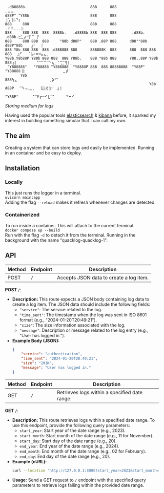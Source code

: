 ```
 .d88888b.                             888      888                        ⣀⣤⣤⡀⠀⠀⠀⠀⠀⠀⠀⠀⠀⠀⠀⠀⠀⠀⠀
d88P" "Y88b                            888      888                        ⢸⢡⢸⡧⠙⡆⠀⠀⠀⠀⠀⠀⠀⠀⠀⠀⠀⠀⠀⠀
888     888                            888      888                       ⢀⠎⠝⣄⢀⡀⣷⠀⠀⠀⠀⠀⠀⠀⠀⠀⠀⠀⠀⠀⠀
888     888 888  888  8888b.   .d8888b 888  888 888       .d88b.   .d88b.⣒⣁⡴⠚⡏⠉⠀⡟⠀⠀⠀⠀⠀⠀⠀⠀⠀⠀⠀⠀⠀
888     888 888  888     "88b d88P"    888 .88P 888      d88""88b d88P"88b⠀⠀⠀⣰⠃⠀⠀⡇⠀⠀⠀⠀⠀⠀⠀⠀⠀⠀⠀⠀
888 Y8b 888 888  888 .d888888 888      888888K  888      888  888 888  888⠀⠀⣰⠋⠀⠀⠈⣧⠴⠶⠶⣤⣄⡀⠀⠀⠀⠀⠀⠀⠀⠀
Y88b.Y8b88P Y88b 888 888  888 Y88b.    888 "88b 888      Y88..88P Y88b 888⢰⡇⠀⠀⠀⠀⠀⠀⠀⠈⠉⠉⠉⠉⠑⢦⡀⠈⢉⡉⢻⡇⡀
 "Y888888"   "Y88888 "Y888888  "Y8888P 888  888 88888888  "Y88P"   "Y88888⢸⡇⠀⠀⠀⠀⠀⠀⠀⠀⠀⠀⠀⠀⠀⠀⣀⡾⠁⠀
       Y8b                                                             888⢳⣄⠀⠀⠀⠀⠀⠀⠀⠀⠀⠀⠀⠀⢀⡵⠋⠁⠀⠀
                                                                  Y8b d88P⠀⠀⠉⠳⠤⣄⣀⡀⠀⠀⣯⣵⢞⣳⠒⠀⣰⢸⠀⠀⠀
                                                                   "Y88P"⠀⠀⠀⠀⠀⠈⠉⠟⡖⠒⠊⣇⠉⠁⠀⠀⠀⠀⠙⠒⠊⠀⠀
```

_Storing medium for logs_ 

Having used the popular tools [elasticsearch](https://www.elastic.co/elasticsearch) & [kibana](https://www.elastic.co/kibana) before, it sparked my interest in building something simular that I can call my own.  

## The aim
Creating a system that can store logs and easily be implemented. Running in an container and be easy to deploy.


## Installation

### Locally
This just runs the logger in a terminal.  
`uvicorn main:app`  
Adding the flag `--reload` makes it refresh whenever changes are detected.  

### Containerized
To run inside a container. This will attach to the current terminal.  
`docker compose up --build`  
Run with the flag `-d` to detach it from the terminal. Running in the background with the name "quacklog-quacklog-1".  


## API

| Method | Endpoint | Description                                          |
| ------ | -------- | ---------------------------------------------------- |
| POST   | `/`      | Accepts JSON data to create a log item.              |

**POST `/`**:
- **Description:** This route expects a JSON body containing log data to create a log item. The JSON data should include the following fields:
    - `"service"`: The service related to the log.
    - `"time_sent"`: The timestamp when the log was sent in ISO 8601 format (e.g., "2024-01-20T20:49:21").
    - `"size"`: The size information associated with the log.
    - `"message"`: Description or message related to the log entry (e.g., "User has logged in.").
- **Example Body (JSON):**
    ```json
    {
        "service": "authentication",
        "time_sent": "2024-01-20T20:49:21",
        "size": "201K",
        "message": "User has logged in."
    }
    ```

| Method | Endpoint | Description                                          |
| ------ | -------- | ---------------------------------------------------- |
| GET    | `/`      | Retrieves logs within a specified date range.         |

**GET `/`**:
- **Description:** This route retrieves logs within a specified date range. To use this endpoint, provide the following query parameters:
    - `start_year`: Start year of the date range (e.g., 2023).
    - `start_month`: Start month of the date range (e.g., 11 for November).
    - `start_day`: Start day of the date range (e.g., 20).
    - `end_year`: End year of the date range (e.g., 2024).
    - `end_month`: End month of the date range (e.g., 02 for February).
    - `end_day`: End day of the date range (e.g., 20).
- **Example (cURL):**
    ```bash
    curl --location 'http://127.0.0.1:8000?start_year=2023&start_month=11&start_day=20&end_year=2024&end_month=02&end_day=20'
    ```
- **Usage:** Send a GET request to `/` endpoint with the specified query parameters to retrieve logs falling within the provided date range.
